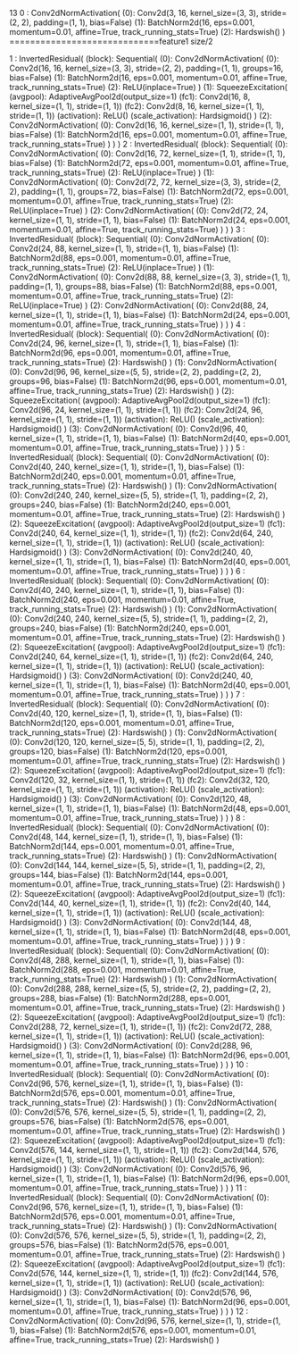 13
0 : Conv2dNormActivation(
  (0): Conv2d(3, 16, kernel_size=(3, 3), stride=(2, 2), padding=(1, 1), bias=False)
  (1): BatchNorm2d(16, eps=0.001, momentum=0.01, affine=True, track_running_stats=True)
  (2): Hardswish()
)
=============================feature1 size/2

1 : InvertedResidual(
  (block): Sequential(
    (0): Conv2dNormActivation(
      (0): Conv2d(16, 16, kernel_size=(3, 3), stride=(2, 2), padding=(1, 1), groups=16, bias=False)
      (1): BatchNorm2d(16, eps=0.001, momentum=0.01, affine=True, track_running_stats=True)
      (2): ReLU(inplace=True)
    )
    (1): SqueezeExcitation(
      (avgpool): AdaptiveAvgPool2d(output_size=1)
      (fc1): Conv2d(16, 8, kernel_size=(1, 1), stride=(1, 1))
      (fc2): Conv2d(8, 16, kernel_size=(1, 1), stride=(1, 1))
      (activation): ReLU()
      (scale_activation): Hardsigmoid()
    )
    (2): Conv2dNormActivation(
      (0): Conv2d(16, 16, kernel_size=(1, 1), stride=(1, 1), bias=False)
      (1): BatchNorm2d(16, eps=0.001, momentum=0.01, affine=True, track_running_stats=True)
    )
  )
)
2 : InvertedResidual(
  (block): Sequential(
    (0): Conv2dNormActivation(
      (0): Conv2d(16, 72, kernel_size=(1, 1), stride=(1, 1), bias=False)
      (1): BatchNorm2d(72, eps=0.001, momentum=0.01, affine=True, track_running_stats=True)
      (2): ReLU(inplace=True)
    )
    (1): Conv2dNormActivation(
      (0): Conv2d(72, 72, kernel_size=(3, 3), stride=(2, 2), padding=(1, 1), groups=72, bias=False)
      (1): BatchNorm2d(72, eps=0.001, momentum=0.01, affine=True, track_running_stats=True)
      (2): ReLU(inplace=True)
    )
    (2): Conv2dNormActivation(
      (0): Conv2d(72, 24, kernel_size=(1, 1), stride=(1, 1), bias=False)
      (1): BatchNorm2d(24, eps=0.001, momentum=0.01, affine=True, track_running_stats=True)
    )
  )
)
3 : InvertedResidual(
  (block): Sequential(
    (0): Conv2dNormActivation(
      (0): Conv2d(24, 88, kernel_size=(1, 1), stride=(1, 1), bias=False)
      (1): BatchNorm2d(88, eps=0.001, momentum=0.01, affine=True, track_running_stats=True)
      (2): ReLU(inplace=True)
    )
    (1): Conv2dNormActivation(
      (0): Conv2d(88, 88, kernel_size=(3, 3), stride=(1, 1), padding=(1, 1), groups=88, bias=False)
      (1): BatchNorm2d(88, eps=0.001, momentum=0.01, affine=True, track_running_stats=True)
      (2): ReLU(inplace=True)
    )
    (2): Conv2dNormActivation(
      (0): Conv2d(88, 24, kernel_size=(1, 1), stride=(1, 1), bias=False)
      (1): BatchNorm2d(24, eps=0.001, momentum=0.01, affine=True, track_running_stats=True)
    )
  )
)
4 : InvertedResidual(
  (block): Sequential(
    (0): Conv2dNormActivation(
      (0): Conv2d(24, 96, kernel_size=(1, 1), stride=(1, 1), bias=False)
      (1): BatchNorm2d(96, eps=0.001, momentum=0.01, affine=True, track_running_stats=True)
      (2): Hardswish()
    )
    (1): Conv2dNormActivation(
      (0): Conv2d(96, 96, kernel_size=(5, 5), stride=(2, 2), padding=(2, 2), groups=96, bias=False)
      (1): BatchNorm2d(96, eps=0.001, momentum=0.01, affine=True, track_running_stats=True)
      (2): Hardswish()
    )
    (2): SqueezeExcitation(
      (avgpool): AdaptiveAvgPool2d(output_size=1)
      (fc1): Conv2d(96, 24, kernel_size=(1, 1), stride=(1, 1))
      (fc2): Conv2d(24, 96, kernel_size=(1, 1), stride=(1, 1))
      (activation): ReLU()
      (scale_activation): Hardsigmoid()
    )
    (3): Conv2dNormActivation(
      (0): Conv2d(96, 40, kernel_size=(1, 1), stride=(1, 1), bias=False)
      (1): BatchNorm2d(40, eps=0.001, momentum=0.01, affine=True, track_running_stats=True)
    )
  )
)
5 : InvertedResidual(
  (block): Sequential(
    (0): Conv2dNormActivation(
      (0): Conv2d(40, 240, kernel_size=(1, 1), stride=(1, 1), bias=False)
      (1): BatchNorm2d(240, eps=0.001, momentum=0.01, affine=True, track_running_stats=True)
      (2): Hardswish()
    )
    (1): Conv2dNormActivation(
      (0): Conv2d(240, 240, kernel_size=(5, 5), stride=(1, 1), padding=(2, 2), groups=240, bias=False)
      (1): BatchNorm2d(240, eps=0.001, momentum=0.01, affine=True, track_running_stats=True)
      (2): Hardswish()
    )
    (2): SqueezeExcitation(
      (avgpool): AdaptiveAvgPool2d(output_size=1)
      (fc1): Conv2d(240, 64, kernel_size=(1, 1), stride=(1, 1))
      (fc2): Conv2d(64, 240, kernel_size=(1, 1), stride=(1, 1))
      (activation): ReLU()
      (scale_activation): Hardsigmoid()
    )
    (3): Conv2dNormActivation(
      (0): Conv2d(240, 40, kernel_size=(1, 1), stride=(1, 1), bias=False)
      (1): BatchNorm2d(40, eps=0.001, momentum=0.01, affine=True, track_running_stats=True)
    )
  )
)
6 : InvertedResidual(
  (block): Sequential(
    (0): Conv2dNormActivation(
      (0): Conv2d(40, 240, kernel_size=(1, 1), stride=(1, 1), bias=False)
      (1): BatchNorm2d(240, eps=0.001, momentum=0.01, affine=True, track_running_stats=True)
      (2): Hardswish()
    )
    (1): Conv2dNormActivation(
      (0): Conv2d(240, 240, kernel_size=(5, 5), stride=(1, 1), padding=(2, 2), groups=240, bias=False)
      (1): BatchNorm2d(240, eps=0.001, momentum=0.01, affine=True, track_running_stats=True)
      (2): Hardswish()
    )
    (2): SqueezeExcitation(
      (avgpool): AdaptiveAvgPool2d(output_size=1)
      (fc1): Conv2d(240, 64, kernel_size=(1, 1), stride=(1, 1))
      (fc2): Conv2d(64, 240, kernel_size=(1, 1), stride=(1, 1))
      (activation): ReLU()
      (scale_activation): Hardsigmoid()
    )
    (3): Conv2dNormActivation(
      (0): Conv2d(240, 40, kernel_size=(1, 1), stride=(1, 1), bias=False)
      (1): BatchNorm2d(40, eps=0.001, momentum=0.01, affine=True, track_running_stats=True)
    )
  )
)
7 : InvertedResidual(
  (block): Sequential(
    (0): Conv2dNormActivation(
      (0): Conv2d(40, 120, kernel_size=(1, 1), stride=(1, 1), bias=False)
      (1): BatchNorm2d(120, eps=0.001, momentum=0.01, affine=True, track_running_stats=True)
      (2): Hardswish()
    )
    (1): Conv2dNormActivation(
      (0): Conv2d(120, 120, kernel_size=(5, 5), stride=(1, 1), padding=(2, 2), groups=120, bias=False)
      (1): BatchNorm2d(120, eps=0.001, momentum=0.01, affine=True, track_running_stats=True)
      (2): Hardswish()
    )
    (2): SqueezeExcitation(
      (avgpool): AdaptiveAvgPool2d(output_size=1)
      (fc1): Conv2d(120, 32, kernel_size=(1, 1), stride=(1, 1))
      (fc2): Conv2d(32, 120, kernel_size=(1, 1), stride=(1, 1))
      (activation): ReLU()
      (scale_activation): Hardsigmoid()
    )
    (3): Conv2dNormActivation(
      (0): Conv2d(120, 48, kernel_size=(1, 1), stride=(1, 1), bias=False)
      (1): BatchNorm2d(48, eps=0.001, momentum=0.01, affine=True, track_running_stats=True)
    )
  )
)
8 : InvertedResidual(
  (block): Sequential(
    (0): Conv2dNormActivation(
      (0): Conv2d(48, 144, kernel_size=(1, 1), stride=(1, 1), bias=False)
      (1): BatchNorm2d(144, eps=0.001, momentum=0.01, affine=True, track_running_stats=True)
      (2): Hardswish()
    )
    (1): Conv2dNormActivation(
      (0): Conv2d(144, 144, kernel_size=(5, 5), stride=(1, 1), padding=(2, 2), groups=144, bias=False)
      (1): BatchNorm2d(144, eps=0.001, momentum=0.01, affine=True, track_running_stats=True)
      (2): Hardswish()
    )
    (2): SqueezeExcitation(
      (avgpool): AdaptiveAvgPool2d(output_size=1)
      (fc1): Conv2d(144, 40, kernel_size=(1, 1), stride=(1, 1))
      (fc2): Conv2d(40, 144, kernel_size=(1, 1), stride=(1, 1))
      (activation): ReLU()
      (scale_activation): Hardsigmoid()
    )
    (3): Conv2dNormActivation(
      (0): Conv2d(144, 48, kernel_size=(1, 1), stride=(1, 1), bias=False)
      (1): BatchNorm2d(48, eps=0.001, momentum=0.01, affine=True, track_running_stats=True)
    )
  )
)
9 : InvertedResidual(
  (block): Sequential(
    (0): Conv2dNormActivation(
      (0): Conv2d(48, 288, kernel_size=(1, 1), stride=(1, 1), bias=False)
      (1): BatchNorm2d(288, eps=0.001, momentum=0.01, affine=True, track_running_stats=True)
      (2): Hardswish()
    )
    (1): Conv2dNormActivation(
      (0): Conv2d(288, 288, kernel_size=(5, 5), stride=(2, 2), padding=(2, 2), groups=288, bias=False)
      (1): BatchNorm2d(288, eps=0.001, momentum=0.01, affine=True, track_running_stats=True)
      (2): Hardswish()
    )
    (2): SqueezeExcitation(
      (avgpool): AdaptiveAvgPool2d(output_size=1)
      (fc1): Conv2d(288, 72, kernel_size=(1, 1), stride=(1, 1))
      (fc2): Conv2d(72, 288, kernel_size=(1, 1), stride=(1, 1))
      (activation): ReLU()
      (scale_activation): Hardsigmoid()
    )
    (3): Conv2dNormActivation(
      (0): Conv2d(288, 96, kernel_size=(1, 1), stride=(1, 1), bias=False)
      (1): BatchNorm2d(96, eps=0.001, momentum=0.01, affine=True, track_running_stats=True)
    )
  )
)
10 : InvertedResidual(
  (block): Sequential(
    (0): Conv2dNormActivation(
      (0): Conv2d(96, 576, kernel_size=(1, 1), stride=(1, 1), bias=False)
      (1): BatchNorm2d(576, eps=0.001, momentum=0.01, affine=True, track_running_stats=True)
      (2): Hardswish()
    )
    (1): Conv2dNormActivation(
      (0): Conv2d(576, 576, kernel_size=(5, 5), stride=(1, 1), padding=(2, 2), groups=576, bias=False)
      (1): BatchNorm2d(576, eps=0.001, momentum=0.01, affine=True, track_running_stats=True)
      (2): Hardswish()
    )
    (2): SqueezeExcitation(
      (avgpool): AdaptiveAvgPool2d(output_size=1)
      (fc1): Conv2d(576, 144, kernel_size=(1, 1), stride=(1, 1))
      (fc2): Conv2d(144, 576, kernel_size=(1, 1), stride=(1, 1))
      (activation): ReLU()
      (scale_activation): Hardsigmoid()
    )
    (3): Conv2dNormActivation(
      (0): Conv2d(576, 96, kernel_size=(1, 1), stride=(1, 1), bias=False)
      (1): BatchNorm2d(96, eps=0.001, momentum=0.01, affine=True, track_running_stats=True)
    )
  )
)
11 : InvertedResidual(
  (block): Sequential(
    (0): Conv2dNormActivation(
      (0): Conv2d(96, 576, kernel_size=(1, 1), stride=(1, 1), bias=False)
      (1): BatchNorm2d(576, eps=0.001, momentum=0.01, affine=True, track_running_stats=True)
      (2): Hardswish()
    )
    (1): Conv2dNormActivation(
      (0): Conv2d(576, 576, kernel_size=(5, 5), stride=(1, 1), padding=(2, 2), groups=576, bias=False)
      (1): BatchNorm2d(576, eps=0.001, momentum=0.01, affine=True, track_running_stats=True)
      (2): Hardswish()
    )
    (2): SqueezeExcitation(
      (avgpool): AdaptiveAvgPool2d(output_size=1)
      (fc1): Conv2d(576, 144, kernel_size=(1, 1), stride=(1, 1))
      (fc2): Conv2d(144, 576, kernel_size=(1, 1), stride=(1, 1))
      (activation): ReLU()
      (scale_activation): Hardsigmoid()
    )
    (3): Conv2dNormActivation(
      (0): Conv2d(576, 96, kernel_size=(1, 1), stride=(1, 1), bias=False)
      (1): BatchNorm2d(96, eps=0.001, momentum=0.01, affine=True, track_running_stats=True)
    )
  )
)
12 : Conv2dNormActivation(
  (0): Conv2d(96, 576, kernel_size=(1, 1), stride=(1, 1), bias=False)
  (1): BatchNorm2d(576, eps=0.001, momentum=0.01, affine=True, track_running_stats=True)
  (2): Hardswish()
)

